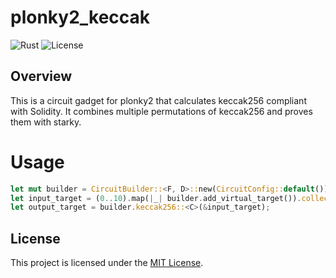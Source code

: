 # plonky2_keccak

![Rust](https://img.shields.io/badge/language-Rust-orange.svg)
![License](https://img.shields.io/badge/license-MIT-blue.svg)

## Overview

This is a circuit gadget for plonky2 that calculates keccak256 compliant with Solidity.
It combines multiple permutations of keccak256 and proves them with starky.

# Usage

```rust
let mut builder = CircuitBuilder::<F, D>::new(CircuitConfig::default());
let input_target = (0..10).map(|_| builder.add_virtual_target()).collect::<Vec<_>>();
let output_target = builder.keccak256::<C>(&input_target);
```

## License

This project is licensed under the [MIT License](LICENSE).
